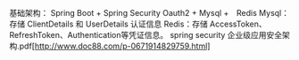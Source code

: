 基础架构：
    Spring Boot + Spring Security Oauth2 + Mysql +　Redis
Mysql：存储 ClientDetails 和 UserDetails 认证信息
Redis：存储 AccessToken、RefreshToken、Authentication等凭证信息。
spring security 企业级应用安全架构.pdf[http://www.doc88.com/p-0671914829759.html]